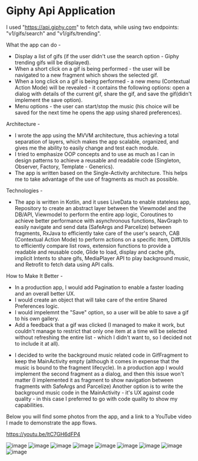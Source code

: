 # Giphy Api Application

I used "https://api.giphy.com" to fetch data, while using two endpoints: "v1/gifs/search" and "v1/gifs/trending".

What the app can do - 
- Display a list of gifs (if the user didn't use the search option - Giphy trending gifs will be displayed).
- When a short click on a gif is being performed - the user will be navigated to a new fragment which shows the selected gif.
- When a long click on a gif is being performed - a new menu (Contextual Action Mode) will be revealed - it contains the following options: open a dialog with details of the current gif, share the gif, and save the gif(didn't implement the save option).
- Menu options - the user can start/stop the music (his choice will be saved for the next time he opens the app using shared preferences).

Architecture - 
- I wrote the app using the MVVM architecture, thus achieving a total separation of layers, which makes the app scalable, organized, and gives me the ability to easily change and test each module.
- I tried to emphasize OOP concepts and to use as much as I can in design patterns to achieve a reusable and readable code (Singleton, Observer, Factory, Template - Generics).
- The app is written based on the Single-Activity architecture. This helps me to take advantage of the use of fragments as much as possible.

Technologies - 
- The app is written in Kotlin, and it uses LiveData to enable stateless app, Repository to create an abstract layer between the Viewmodel and the DB/API, Viewmodel to perform the entire app logic, Coroutines to achieve better performance with asynchronous functions, NavGraph to easily navigate and send data (SafeArgs and Parcelize) between fragments, RxJava to efficiently take care of the user's search, CAB (Contextual Action Mode) to perform actions on a specific item, DiffUtils to efficiently compare list rows, extension functions to provide a readable and reusable code, Glide to load, display and cache gifs, implicit Intents to share gifs, MediaPlayer API to play background music, and Retrofit to fetch data using API calls.

How to Make It Better -
- In a production app, I would add Pagination to enable a faster loading and an overall better UX.
- I would create an object that will take care of the entire Shared Preferences logic.
- I would impelemnt the "Save" option, so a user will be able to save a gif to his own gallery.
- Add a feedback that a gif was clicked (I managed to make it work, but couldn't manage to restrict that only one item at a time will be selected without refreshing the entire list - which I didn't want to, so I decided not to include it at all).

* I decided to write the background music related code in GifFragment to keep the MainActivity empty (although it comes in expense that the music is bound to the fragment lifecycle). In a production app I would implement the second fragment as a dialog, and then this issue won't matter (I implemented it as fragment to show navigation between fragments with SafeArgs and Parcelize) Another option is to write the background music code in the MainActivity - it's UX against code quality - in this case I preferred to go with code quality to show my capabilities.

Below you will find some photos from the app, and a link to a YouTube video I made to demonstrate the app flows.

https://youtu.be/ltC7GH6dFP4

![image](https://drive.google.com/uc?export=view&id=1K7QTaltkX4yZFlsqbIjy02n4D3ZcuWSR)
![image](https://drive.google.com/uc?export=view&id=1o0FTqN2au01wX4N0kSs4CG9-9yvS0Z5A)
![image](https://drive.google.com/uc?export=view&id=1N8Iy3yE5uMOXlVTwFyvDASNadlAxkrz7)
![image](https://drive.google.com/uc?export=view&id=17VbOgmsotRFvOPHFiTrwiK4NPtWZrsYs)
![image](https://drive.google.com/uc?export=view&id=14E03FF3AIhH1_g2BRqj5sqvuXTL_vp0S)
![image](https://drive.google.com/uc?export=view&id=1GvBpoZE3JV0p5FWxcD8LzFHTqe85_CCo)
![image](https://drive.google.com/uc?export=view&id=1dgv5ztgBgFwFS9Wyf7eaqGwZg6-UB3XC)
![image](https://drive.google.com/uc?export=view&id=1ngvBlnjCTZmdzZb4Z-zQwDPr_WwXQdxl)
![image](https://drive.google.com/uc?export=view&id=1VEMZ095Y_kId-9QcrxsLtRzLzfBSJHKv)
